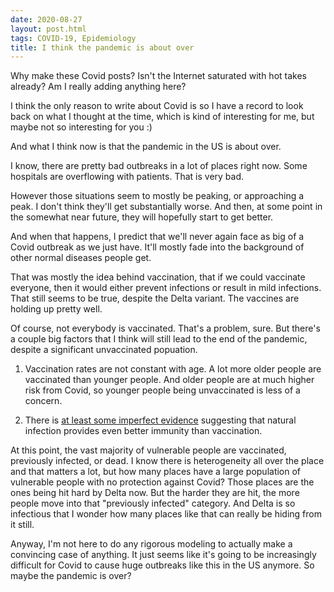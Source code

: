 ```yaml
---
date: 2020-08-27
layout: post.html
tags: COVID-19, Epidemiology
title: I think the pandemic is about over
---
```


Why make these Covid posts? Isn't the Internet saturated with hot takes already? Am I really adding anything here?

I think the only reason to write about Covid is so I have a record to look back on what I thought at the time, which is kind of interesting for me, but maybe not so interesting for you :)

And what I think now is that the pandemic in the US is about over.

<!--more-->

I know, there are pretty bad outbreaks in a lot of places right now. Some hospitals are overflowing with patients. That is very bad.

However those situations seem to mostly be peaking, or approaching a peak. I don't think they'll get substantially worse. And then, at some point in the somewhat near future, they will hopefully start to get better.

And when that happens, I predict that we'll never again face as big of a Covid outbreak as we just have. It'll mostly fade into the background of other normal diseases people get.

That was mostly the idea behind vaccination, that if we could vaccinate everyone, then it would either prevent infections or result in mild infections. That still seems to be true, despite the Delta variant. The vaccines are holding up pretty well.

Of course, not everybody is vaccinated. That's a problem, sure. But there's a couple big factors that I think will still lead to the end of the pandemic, despite a significant unvaccinated popuation.

1. Vaccination rates are not constant with age. A lot more older people are vaccinated than younger people. And older people are at much higher risk from Covid, so younger people being unvaccinated is less of a concern.

2. There is [at least some imperfect evidence](https://www.medrxiv.org/content/10.1101/2021.08.24.21262415v1) suggesting that natural infection provides even better immunity than vaccination.

At this point, the vast majority of vulnerable people are vaccinated, previously infected, or dead. I know there is heterogeneity all over the place and that matters a lot, but how many places have a large population of vulnerable people with no protection against Covid? Those places are the ones being hit hard by Delta now. But the harder they are hit, the more people move into that "previously infected" category. And Delta is so infectious that I wonder how many places like that can really be hiding from it still.

Anyway, I'm not here to do any rigorous modeling to actually make a convincing case of anything. It just seems like it's going to be increasingly difficult for Covid to cause huge outbreaks like this in the US anymore. So maybe the pandemic is over?
